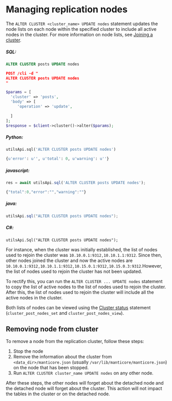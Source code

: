 # Managing replication nodes 

<!-- example managing replication nodes 1 -->
The `ALTER CLUSTER <cluster_name> UPDATE nodes`  statement updates the node lists on each node within the specified cluster to include all active nodes in the cluster. For more information on node lists, see [Joining a cluster](../../Creating_a_cluster/Setting_up_replication/Joining_a_replication_cluster.md).


<!-- intro -->
##### SQL:

<!-- request SQL -->

```sql
ALTER CLUSTER posts UPDATE nodes
```

<!-- request JSON -->

```json
POST /cli -d "
ALTER CLUSTER posts UPDATE nodes
"
```

<!-- request PHP -->

```php
$params = [
  'cluster' => 'posts',
  'body' => [
     'operation' => 'update',
     
  ]
];
$response = $client->cluster()->alter($params); 
```
<!-- intro -->
##### Python:

<!-- request Python -->

```python
utilsApi.sql('ALTER CLUSTER posts UPDATE nodes')
```

<!-- response Python -->
```python
{u'error': u'', u'total': 0, u'warning': u''}
```
<!-- intro -->
##### javascript:

<!-- request javascript -->

```javascript
res = await utilsApi.sql('ALTER CLUSTER posts UPDATE nodes');
```

<!-- response javascript -->
```javascript
{"total":0,"error":"","warning":""}
```

<!-- intro -->
##### java:

<!-- request Java -->

```java
utilsApi.sql("ALTER CLUSTER posts UPDATE nodes");
```

<!-- intro -->
##### C#:

<!-- request C# -->

```clike
utilsApi.Sql("ALTER CLUSTER posts UPDATE nodes");
```
<!-- end -->


For instance, when the cluster was initially established, the list of nodes used to rejoin the cluster was `10.10.0.1:9312,10.10.1.1:9312`. Since then, other nodes joined the cluster and now the active nodes are `10.10.0.1:9312,10.10.1.1:9312,10.15.0.1:9312,10.15.0.3:9312`.However, the list of nodes used to rejoin the cluster has not been updated.

To rectify this, you can run the `ALTER CLUSTER ... UPDATE nodes` statement to copy the list of active nodes to the list of nodes used to rejoin the cluster. After this, the list of nodes used to rejoin the cluster will include all the active nodes in the cluster. 

Both lists of nodes can be viewed using the [Cluster status](../../Creating_a_cluster/Setting_up_replication/Replication_cluster_status.md) statement (`cluster_post_nodes_set` and `cluster_post_nodes_view`).

## Removing node from cluster

To remove a node from the replication cluster, follow these steps:
1. Stop the node
2. Remove the information about the cluster from  `<data_dir>/manticore.json` (usually `/var/lib/manticore/manticore.json`) on the node that has been stopped.
3. Run `ALTER CLUSTER cluster_name UPDATE nodes` on any other node.

After these steps, the other nodes will forget about the detached node and the detached node will forget about the cluster. This action will not impact the tables in the cluster or on the detached node.
<!-- proofread -->